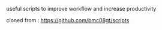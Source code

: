 useful scripts to improve workflow and increase productivity


cloned from : https://github.com/bmc08gt/scripts